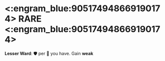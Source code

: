# <:engram_blue:905174948669190174> RARE <:engram_blue:905174948669190174>

**Lesser Ward**: 🛡️ per 🔷 you have. Gain __weak__

